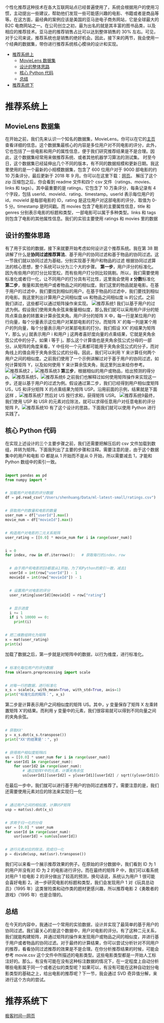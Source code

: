 个性化推荐这种技术在各大互联网站点已经普遍使用了，系统会根据用户的使用习惯，主动提出一些建议，帮助他们发现一些可能感兴趣的电影、书籍或者是商品等等。在这方面，最经典的案例应该是美国的亚马逊电子商务网站，它是全球最大的 B2C 电商网站之一。在公司创立之初，最为出名的就是其丰富的图书品类，以及相应的推荐技术。亚马逊的推荐销售占比可以达到整体销售的 30% 左右。可见，对于公司来说，推荐系统也是销售的绝好机会。因此，接下来的两节，我会使用一个经典的数据集，带你进行推荐系统核心模块的设计和实现。

<!-- TOC -->

- [推荐系统上](#推荐系统上)
    - [MovieLens 数据集](#movielens-数据集)
    - [设计的整体思路](#设计的整体思路)
    - [核心 Python 代码](#核心-python-代码)
    - [总结](#总结)
- [推荐系统下](#推荐系统下)

<!-- /TOC -->

# 推荐系统上
## MovieLens 数据集
在开始之前，我们先来认识一个知名的数据集，MovieLens。你可以在它的[主页](http://files.grouplens.org/datasets/movielens/)查看详细的信息。这个数据集最核心的内容是多位用户对不同电影的评分，此外，它也包括了一些电影和用户的属性信息，便于我们研究推荐结果是不是合理。因此，这个数据集经常用来做推荐系统、或者其他机器学习算法的测试集。
时至今日，这个数据集已经延伸出几个不同的版本，有不同的数据规模和更新日期。我这里使用的是一个最新的小规模数据集，包含了 600 位用户对于 9000 部电影的约 10 万条评分，最后更新于 2018 年 9 月。你可以在这里下载：[网页](http://files.grouplens.org/datasets/movielens/ml-latest-small.zip)。
解压了这个 zip 压缩包之后，你会看到 readme 文件和四个 csv 文件（ratings、movies、links 和 tags）。其中最重要的是 ratings，它包含了 10 万条评分，每条记录有 4 个字段，包括 userId、movieId、rating、timestamp。userId 表示每位用户的 id，movieId 是每部电影的 ID，rating 是这位用户对这部电影的评分，取值为 0-5 分。timestamp 是时间戳。而 movies 包含了电影的主要属性信息，title 和 genres 分别表示电影的标题和类型，一部电影可以属于多种类型。links 和 tags 则包含了电影的其他属性信息。我们的实验主要使用 ratings 和 movies 里的数据
## 设计的整体思路
有了用于实验的数据，接下来就要开始考虑如何设计这个推荐系统。我在第 38 期讲解了什么是**协同过滤推荐算法**、基于用户的协同过滤和基于物品的协同过滤。这一节我们就以协同过滤为基础，分别实现基于用户和物品的过滤
根据协同过滤算法的核心思想，整个系统可以分为三个大的步骤。
**第一步**，用户评分的标准化。因为有些用户的打分比较宽松，而有些用户打分则比较挑剔。所以，我们需要使用标准化或者归一化，让不同用户的打分具有可比性，这里我会使用 **z 分数**标准化
**第二步**，衡量和其他用户或者物品之间的相似度。我们这里的物品就是电影。在基于用户的过滤中，我们要找到相似的用户。在基于物品的过滤中，我们要找到相似的电影。我这里列出计算用户之间相似度 us 和物品之间相似度 is 的公式。之前我们讲过，这些都可以通过矩阵操作来实现。 ![推荐系统1](./picture/推荐系统1.png)  我们以基于用户的过滤为例。假设我们使用夹角余弦来衡量相似度，那么我们就可以采用用户评分的矩阵点乘自身的转置来计算余弦夹角。用户评分的矩阵 X 中，每一行是某位用户的行向量，每个分量表示这位用户对某部电影的打分。而矩阵 X’ 的每一列是某个用户的列向量，每个分量表示用户对某部电影的打分。我们假设 XX’ 的结果为矩阵 Y，那么 yi,j​ 就表示用户 i 和用户 j 这两者喜好度向量的点乘结果，它就是夹角余弦公式中的分子。如果 i 等于 j，那么这个计算值也是夹角余弦公式分母的一部分。从矩阵的角度来看，Y 中任何一个元素都可能用于夹角余弦公式的分子，而对角线上的值会用于夹角余弦公式的分母。因此，我们可以利用 Y 来计算任何两个用户之间的相似度。之前我们使用了一个示例讲解过对于基于用户的协同过滤，如何计算矩阵 Y，以及如何使用 Y 来计算余弦夹角，我这里列出来给你参考。![推荐系统2](./picture/推荐系统2.png) ，![推荐系统3](./picture/推荐系统3.png) 
**第三步**，根据相似的用户或物品，给出预测的得分 p。![推荐系统5](./picture/推荐系统5.png)，![推荐系统6](./picture/推荐系统6.png)  之前我们也解释过如何使用矩阵操作来实现这一步。还是以基于用户的过滤为例。假设通过第二步，我们已经得到用户相似度矩阵 US，US 和评分矩阵 X 的点乘结果为矩阵 USP。沿用前面的示例，结果就是下面这样 ，![推荐系统7](./picture/推荐系统7.png) 然后对 US 按行求和，获得矩阵 USR。 ![推荐系统9](./picture/推荐系统9.png)最终，我们使用 USP 和 USR 的元素对应除法，就可以求得任意用户对任意电影的评分矩阵 P。![推荐系统10](./picture/推荐系统10.png)
有了这个设计的思路，下面我们就可以使用 Python 进行实践了。

## 核心 Python 代码
在实现上述设计的三个主要步骤之前，我们还需要把解压后的 csv 文件加载到数组，并转为矩阵。下面我列出了主要的步骤和注释。需要注意的是，由于这个数据集中的用户和电影 ID 都是从 1 开始而不是从 0 开始，所以需要减去 1，才能和 Python 数组中的索引一致。
```py

import pandas as pd
from numpy import *


# 加载用户对电影的评分数据
df = pd.read_csv("/Users/shenhuang/Data/ml-latest-small/ratings.csv")


# 获取用户的数量和电影的数量
user_num = df["userId"].max()
movie_num = df["movieId"].max()


# 构造用户对电影的二元关系矩阵
user_rating = [[0.0] * movie_num for i in range(user_num)]


i = 0
for index, row in df.iterrows():   # 获取每行的index、row


  # 由于用户和电影的ID都是从1开始，为了和Python的索引一致，减去1
  userId = int(row["userId"]) - 1
  movieId = int(row["movieId"]) - 1


  # 设置用户对电影的评分
  user_rating[userId][movieId] = row["rating"]


  # 显示进度
  i += 1
  if i % 10000 == 0:
    print(i)


# 把二维数组转化为矩阵
x = mat(user_rating)
print(x)
```
加载了数据之后，第一步就是对矩阵中的数据，以行为维度，进行标准化。
```py

# 标准化每位用户的评分数据
from sklearn.preprocessing import scale


# 对每一行的数据，进行标准化
x_s = scale(x, with_mean=True, with_std=True, axis=1)
print("标准化后的矩阵：", x_s)


```
第二步是计算表示用户之间相似度的矩阵 US。其中，y 变量保存了矩阵 X 左乘转置矩阵 X’的结果。而利用 y 变量中的元素，我们很容易就可以得到不同向量之间的夹角余弦。
```py

# 获取XX'
y = x_s.dot(x_s.transpose())
print("XX'的结果是'：", y)


# 获得用户相似度矩阵US
us = [[0.0] * user_num for i in range(user_num)]
for userId1 in range(user_num):
    for userId2 in range(user_num):
        # 通过矩阵Y中的元素，计算夹角余弦
        us[userId1][userId2] = y[userId1][userId2] / sqrt((y[userId1][userId1] * y[userId2][userId2]))


```
在最后一步中，我们就可以进行基于用户的协同过滤推荐了。需要注意的是，我们还需要使用元素对应的除法来实现归一化
```py

# 通过用户之间的相似度，计算USP矩阵
usp = mat(us).dot(x_s)


# 求用于归一化的分母
usr = [0.0] * user_num
for userId in range(user_num):
    usr[userId] = sum(us[userId])


# 进行元素对应的除法，完成归一化
p = divide(usp, mat(usr).transpose())
```
我们可以来看一个展示推荐效果的例子。在原始的评分数据中，我们看到 ID 为 1 的用户并没有对 ID 为 2 的电影进行评分。而在最终的矩阵 P 中，我们可以看系统对用户 1 给电影 2 的评分做出了较高的预测，换句话说，系统认为用户 1 很可能会喜好电影 2。进一步研究电影的标题和类型，我们会发现用户 1 对《玩具总动员》（1995 年）这类冒险类和动作类的题材更感兴趣，所以推荐电影 2《勇敢者的游戏》（1995 年）也是合理的。

## 总结
在今天的内容中，我通过一个常用的实验数据，设计并实现了最简单的基于用户的协同过滤。我们最关心的是这个数据中，用户对电影的评分。有了这种二元关系，我们就能构建矩阵，并通过矩阵的操作来发现用户或物品之间的相似度，并进行基于用户或者物品的协同过滤。对于最终的计算结果，你可以尝试分析针对不同用户的推荐，看看协同过滤推荐的效果是不是合理。在你分析推荐结果的时候，可能会参考 movie.csv 这个文件中所描述的电影类型。这些电影类型都是一开始人工标注好的。那么，有没有可能在没有这种标注数据的情况下，在一定程度上自动分析哪些电影属于同一个或者近似的类型呢？如果可以，有没有可能在这种自动划分电影类型的基础之上，给出电影的推荐呢？下一节，我会通过 SVD 奇异值分解，来进行这个方向的尝试。

# 推荐系统下
[极客时间—网页](https://time.geekbang.org/column/article/89745?utm_source=pinpaizhuanqu&utm_medium=geektime&utm_campaign=guanwang&utm_term=guanwang&utm_content=0511)